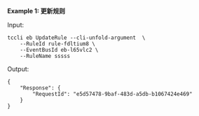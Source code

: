 **Example 1: 更新规则**



Input: 

```
tccli eb UpdateRule --cli-unfold-argument  \
    --RuleId rule-fdltium8 \
    --EventBusId eb-l65vlc2 \
    --RuleName sssss
```

Output: 
```
{
    "Response": {
        "RequestId": "e5d57478-9baf-483d-a5db-b1067424e469"
    }
}
```

